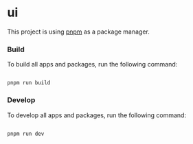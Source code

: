 # ui
This project is using [pnpm](https://pnpm.io/) as a package manager.

### Build

To build all apps and packages, run the following command:

```

pnpm run build

```

### Develop

To develop all apps and packages, run the following command:

```

pnpm run dev

```